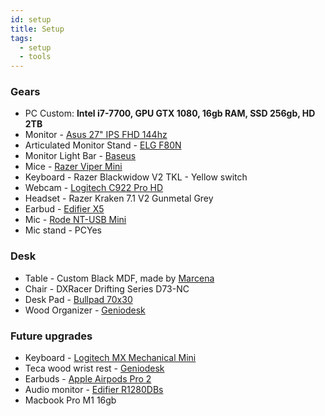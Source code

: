 ```yaml
---
id: setup
title: Setup
tags:
  - setup
  - tools
---
```


### Gears
- PC Custom: **Intel i7-7700, GPU GTX 1080, 16gb RAM, SSD 256gb, HD 2TB**
- Monitor - [Asus 27" IPS FHD 144hz](https://www.asus.com/br/displays-desktops/monitors/gaming/vg279q/)
- Articulated Monitor Stand - [ELG F80N](https://elg.com.br/produto/solucoes-inteligentes/suportes/suporte-articulado-de-mesa-com-pistao-a-gas-para-monitor-de-17-a-35-f80n.html)
- Monitor Light Bar -  [Baseus](https://a.co/d/bsAJtDR)
- Mice - [Razer Viper Mini](https://www.razer.com/gaming-mice/razer-viper-mini)
- Keyboard - Razer Blackwidow V2 TKL - Yellow switch
- Webcam - [Logitech C922 Pro HD](https://www.logitech.com/pt-br/products/webcams/c922-pro-stream-webcam.960-001087.html)
- Headset - Razer Kraken 7.1 V2 Gunmetal Grey
- Earbud - [Edifier X5](https://edifier.com.br/fone-tws-x5-edifier-branco.html)
- Mic - [Rode NT-USB Mini](https://rode.com/en/microphones/usb/nt-usb-mini)
- Mic stand - PCYes

### Desk
- Table - Custom Black MDF, made by [Marcena](https://marcena.com.br/)
- Chair - DXRacer Drifting Series D73-NC
- Desk Pad - [Bullpad 70x30](https://www.bullpad.com.br/desk-pad-max-70x30cm-cafe-em-couro-sintetico-desk70x30cafe)
- Wood Organizer - [Geniodesk](https://www.geniodesks.com.br/acessorios/organizador-linha-art)

### Future upgrades
- Keyboard - [Logitech MX Mechanical Mini](https://www.logitech.com/pt-br/products/keyboards/mx-mechanical-mini.920-010783.html)
- Teca wood wrist rest - [Geniodesk](https://www.geniodesks.com.br/apoio-de-punho-linha-art)
- Earbuds - [Apple Airpods Pro 2](https://www.apple.com/br/airpods-pro/)
- Audio monitor - [Edifier R1280DBs](https://edifier.com.br/monitor-de-audio-edifier-r1280dbs-42w-rms-saida-subwoofer.html)
- Macbook Pro M1 16gb